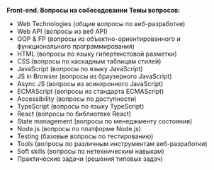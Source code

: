 **Front-end. Вопросы на собеседовании**
**Темы вопросов:** 
+ Web Technologies (общие вопросы по веб-разработке)
+ Web API (вопросы из веб API)
+ OOP & FP (вопросы из объектно-ориентированного и функционального программирования)
+ HTML (вопросы по языку гипертекстовой разметки)
+ CSS (вопросы по каскадным таблицам стилей)
+ JavaScript (вопросы по языку JavaScript)
+ JS in Browser (вопросы из браузерного JavaScript)
+ Async JS (вопросы из асинхронного JavaScript)
+ ECMAScript (вопросы из стандарта ECMAScript)
+ Accessibility (вопросы по доступности)
+ TypeScript (вопросы по языку TypeScript)
+ React (вопросы по библиотеке React)
+ State management (вопросы по менеджменту состояния)
+ Node.js (вопросы по платформе Node.js)
+ Testing (базовые вопросы по тестированию)
+ Tools (вопросы по различным инструментам веб-разработки)
+ Soft skills (вопросы по нетехническим навыкам)
+ Практические задачи (решения типовых задач)